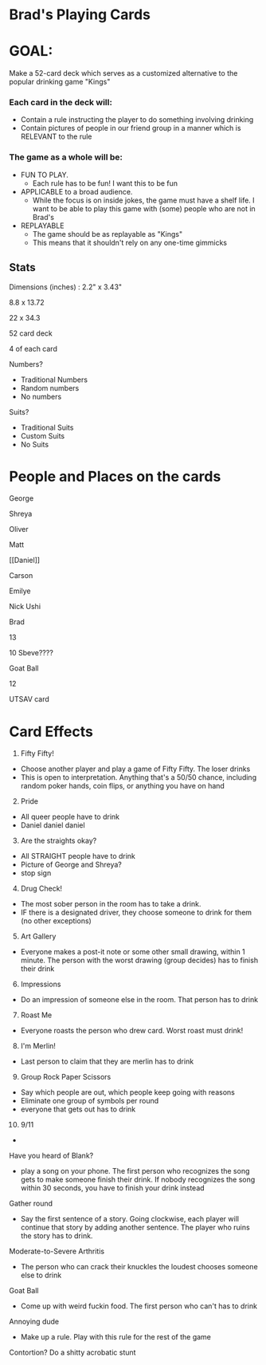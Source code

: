 # Brad's Playing Cards

# GOAL:

Make a 52-card deck which serves as a customized alternative to the popular drinking game "Kings"

### Each card in the deck will:

- Contain a rule instructing the player to do something involving drinking
- Contain pictures of people in our friend group in a manner which is RELEVANT to the rule

### The game as a whole will be:

- FUN TO PLAY.
    - Each rule has to be fun! I want this to be fun
- APPLICABLE to a broad audience.
    - While the focus is on inside jokes, the game must have a shelf life. I want to be able to play this game with (some) people who are not in Brad's
- REPLAYABLE
    - The game should be as replayable as "Kings"
    - This means that it shouldn't rely on any one-time gimmicks

## Stats

Dimensions (inches) : 2.2" x 3.43"

8.8 x 13.72

22 x 34.3

52 card deck

4 of each card

Numbers?

- Traditional Numbers
- Random numbers
- No numbers

Suits?

- Traditional Suits
- Custom Suits
- No Suits

# People and Places on the cards

George

Shreya

Oliver

Matt

[[Daniel]]

Carson

Emilye

Nick Ushi

Brad

13

10    Sbeve????

Goat Ball

12

UTSAV card

# Card Effects

1. Fifty Fifty!
- Choose another player and play a game of Fifty Fifty. The loser drinks
- This is open to interpretation. Anything that's a 50/50 chance, including random poker hands, coin flips, or anything you have on hand

2. Pride

- All queer people have to drink
- Daniel daniel daniel

3. Are the straights okay?

- All STRAIGHT people have to drink
- Picture of George and Shreya?
- stop sign

4. Drug Check!

- The most sober person in the room has to take a drink.
- IF there is a designated driver, they choose someone to drink for them (no other exceptions)

5. Art Gallery

- Everyone makes a post-it note or some other small drawing, within 1 minute. The person with the worst drawing (group decides) has to finish their drink

6. Impressions

- Do an impression of someone else in the room. That person has to drink

7. Roast Me

- Everyone roasts the person who drew card. Worst roast must drink!

8. I'm Merlin!

- Last person to claim that they are merlin has to drink

9. Group Rock Paper Scissors

- Say which people are out, which people keep going with reasons
- Eliminate one group of symbols per round
- everyone that gets out has to drink

10. 9/11

- 

Have you heard of Blank?

- play a song on your phone. The first person who recognizes the song gets to make someone finish their drink. If nobody recognizes the song within 30 seconds, you have to finish your drink instead

Gather round

- Say the first sentence of a story. Going clockwise, each player will continue that story by adding another sentence. The player who ruins the story has to drink.

Moderate-to-Severe Arthritis

- The person who can crack their knuckles the loudest chooses someone else to drink

Goat Ball

- Come up with weird fuckin food. The first person who can't has to drink

Annoying dude

- Make up a rule. Play with this rule for the rest of the game

Contortion? Do a shitty acrobatic stunt